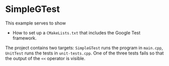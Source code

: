 SimpleGTest
===========

This example serves to show

- How to set up a `CMakeLists.txt` that includes
  the Google Test framework.

The project contains two targets: `SimpleGTest` runs
the program in `main.cpp`, `UnitTest` runs the tests in
`unit-tests.cpp`. One of the three tests fails so that
the output of the `<<` operator is visible.
